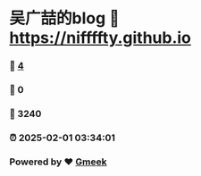 # 吴广喆的blog :link: https://niffffty.github.io 
### :page_facing_up: [4](https://niffffty.github.io/tag.html) 
### :speech_balloon: 0 
### :hibiscus: 3240 
### :alarm_clock: 2025-02-01 03:34:01 
### Powered by :heart: [Gmeek](https://github.com/Meekdai/Gmeek)
